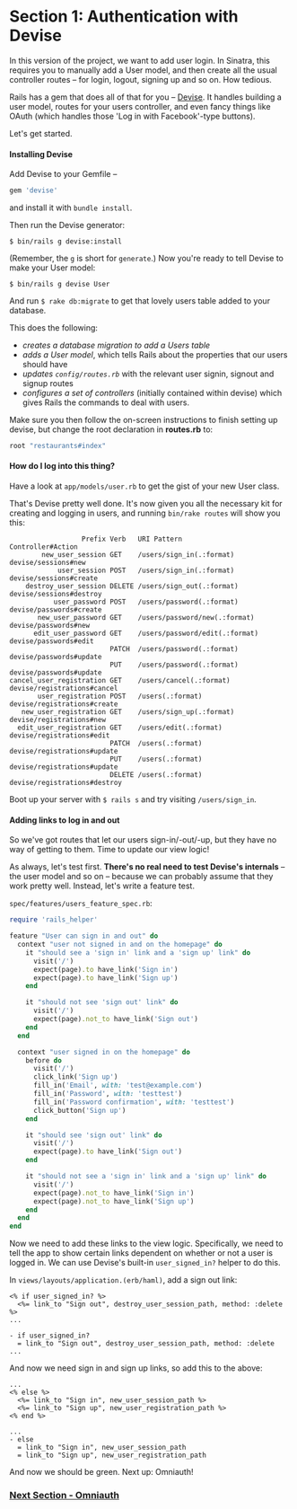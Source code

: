 # Section 1: Authentication with Devise

In this version of the project, we want to add user login. In Sinatra, this requires you to manually add a User model, and then create all the usual controller routes – for login, logout, signing up and so on. How tedious.

Rails has a gem that does all of that for you – [Devise](https://github.com/plataformatec/devise). It handles building a user model, routes for your users controller, and even fancy things like OAuth (which handles those 'Log in with Facebook'-type buttons).

Let's get started.

#### Installing Devise

Add Devise to your Gemfile –

```ruby
gem 'devise'
```

and install it with `bundle install`.

Then run the Devise generator:

`$ bin/rails g devise:install`

(Remember, the `g` is short for `generate`.) Now you're ready to tell Devise to make your User model:

`$ bin/rails g devise User`

And run `$ rake db:migrate` to get that lovely users table added to your database.

This does the following:

* *creates a database migration to add a Users table*
* *adds a User model*, which tells Rails about the properties that our users should have
* *updates `config/routes.rb`* with the relevant user signin, signout and signup routes
* *configures a set of controllers* (initially contained within devise) which gives Rails the commands to deal with users.

Make sure you then follow the on-screen instructions to finish setting up devise, but change the root declaration in **routes.rb** to:

```ruby
root "restaurants#index"
```

#### How do I log into this thing?

Have a look at `app/models/user.rb` to get the gist of your new User class.

That's Devise pretty well done. It's now given you all the necessary kit for creating and logging in users, and running `bin/rake routes` will show you this:

```
                  Prefix Verb   URI Pattern                    Controller#Action
        new_user_session GET    /users/sign_in(.:format)       devise/sessions#new
            user_session POST   /users/sign_in(.:format)       devise/sessions#create
    destroy_user_session DELETE /users/sign_out(.:format)      devise/sessions#destroy
           user_password POST   /users/password(.:format)      devise/passwords#create
       new_user_password GET    /users/password/new(.:format)  devise/passwords#new
      edit_user_password GET    /users/password/edit(.:format) devise/passwords#edit
                         PATCH  /users/password(.:format)      devise/passwords#update
                         PUT    /users/password(.:format)      devise/passwords#update
cancel_user_registration GET    /users/cancel(.:format)        devise/registrations#cancel
       user_registration POST   /users(.:format)               devise/registrations#create
   new_user_registration GET    /users/sign_up(.:format)       devise/registrations#new
  edit_user_registration GET    /users/edit(.:format)          devise/registrations#edit
                         PATCH  /users(.:format)               devise/registrations#update
                         PUT    /users(.:format)               devise/registrations#update
                         DELETE /users(.:format)               devise/registrations#destroy
```

Boot up your server with `$ rails s` and try visiting `/users/sign_in`.

#### Adding links to log in and out

So we've got routes that let our users sign-in/-out/-up, but they have no way of getting to them. Time to update our view logic!

As always, let's test first. **There's no real need to test Devise's internals** – the user model and so on – because we can probably assume that they work pretty well. Instead, let's write a feature test.

`spec/features/users_feature_spec.rb`:

```ruby
require 'rails_helper'

feature "User can sign in and out" do
  context "user not signed in and on the homepage" do
    it "should see a 'sign in' link and a 'sign up' link" do
      visit('/')
      expect(page).to have_link('Sign in')
      expect(page).to have_link('Sign up')
    end

    it "should not see 'sign out' link" do
      visit('/')
      expect(page).not_to have_link('Sign out')
    end
  end

  context "user signed in on the homepage" do
    before do
      visit('/')
      click_link('Sign up')
      fill_in('Email', with: 'test@example.com')
      fill_in('Password', with: 'testtest')
      fill_in('Password confirmation', with: 'testtest')
      click_button('Sign up')
    end

    it "should see 'sign out' link" do
      visit('/')
      expect(page).to have_link('Sign out')
    end

    it "should not see a 'sign in' link and a 'sign up' link" do
      visit('/')
      expect(page).not_to have_link('Sign in')
      expect(page).not_to have_link('Sign up')
    end
  end
end
```

Now we need to add these links to the view logic. Specifically, we need to tell the app to show certain links dependent on whether or not a user is logged in. We can use Devise's built-in `user_signed_in?` helper to do this.

In `views/layouts/application.(erb/haml)`, add a sign out link:

```erb
<% if user_signed_in? %>
  <%= link_to "Sign out", destroy_user_session_path, method: :delete %>
...
```

```haml
- if user_signed_in?
  = link_to "Sign out", destroy_user_session_path, method: :delete
...
```

And now we need sign in and sign up links, so add this to the above:

```erb
...
<% else %>
  <%= link_to "Sign in", new_user_session_path %>
  <%= link_to "Sign up", new_user_registration_path %>
<% end %>
```

```haml
...
- else
  = link_to "Sign in", new_user_session_path
  = link_to "Sign up", new_user_registration_path
```

And now we should be green. Next up: Omniauth!

### [Next Section - Omniauth](../yelp_v2/2_omniauth.md)
